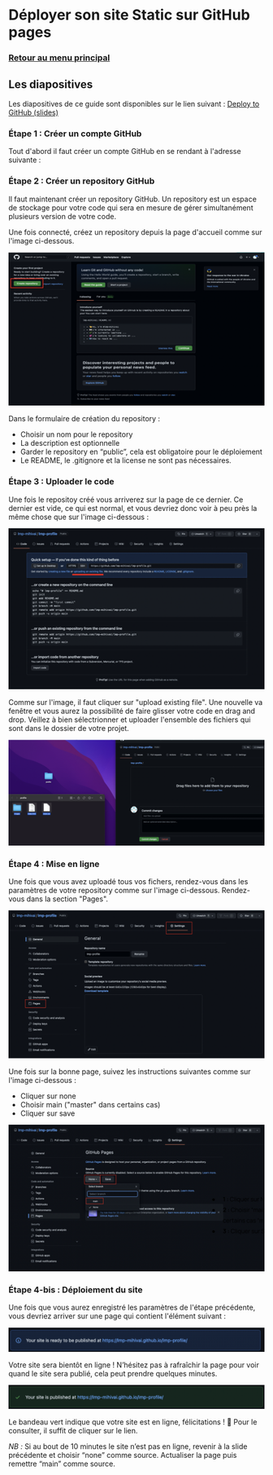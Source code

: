 # Déployer son site Static sur GitHub pages

### <a href="https://github.com/Joz84/ten-hours-of-html-css" target="_blank"> Retour au menu principal </a>


## Les diapositives
Les diapositives de ce guide sont disponibles sur le lien suivant : <a href="https://docs.google.com/presentation/d/16VjsjILJwrdNkOHb24jaxNthKQTVKpEDO1LLEmA7eSw/edit?usp=sharing" target="_blank"> Deploy to GitHub (slides) </a>

### Étape 1 : Créer un compte GitHub

Tout d'abord il faut créer un compte GitHub en se rendant à l'adresse suivante : <a href="https://www.github.com"></a>




### Étape 2 : Créer un repository GitHub

Il faut maintenant créer un repository GitHub. Un repository est un espace de stockage pour votre code qui sera en mesure de gérer simultanément plusieurs version de votre code.

Une fois connecté, créez un repository depuis la page d'accueil comme sur l'image ci-dessous.

<img src="images/create-repo.png" alt="create-repo">

Dans le formulaire de création du repository :
* Choisir un nom pour le repository
* La description est optionnelle
* Garder le repository en “public”, cela est obligatoire pour le déploiement
* Le README, le .gitignore et la license ne sont pas nécessaires.



### Étape 3 : Uploader le code

Une fois le repositoy créé vous arriverez sur la page de ce dernier. Ce dernier est vide, ce qui est normal, et vous devriez donc voir à peu près la même chose que sur l'image ci-dessous :

<img src="images/upload-code.png" alt="upload-code">

Comme sur l'image, il faut cliquer sur "upload existing file". Une nouvelle va fenêtre et vous aurez la possibilité de faire glisser votre code en drag and drop. Veillez à bien sélectrionner et uploader l'ensemble des fichiers qui sont dans le dossier de votre projet.

<img src="images/drag-and-drop.png" alt="drag and drop the code">

### Étape 4 : Mise en ligne

Une fois que vous avez uploadé tous vos fichers, rendez-vous dans les paramètres de votre repository comme sur l'image ci-dessous. Rendez-vous dans la section "Pages".

<img src="images/settings-pages.png" alt="settings-pages">

Une fois sur la bonne page, suivez les instructions suivantes comme sur l'image ci-dessous :
* Cliquer sur none
* Choisir main ("master" dans certains cas)
* Cliquer sur save

<img src="images/github-pages-settings.png" alt="github-pages-settings">

### Étape 4-bis : Déploiement du site

Une fois que vous aurez enregistré les paramètres de l'étape précédente, vous devriez arriver sur une page qui contient l'élément suivant :

<img src="images/waiting.png" alt="github-pages-settings">

Votre site sera bientôt en ligne ! N’hésitez pas à rafraîchir la page pour voir quand le site sera publié, cela peut prendre quelques minutes.

<img src="images/deployed.png" alt="github-pages-settings">

Le bandeau vert indique que votre site est en ligne, félicitations ! 🎉
Pour le consulter, il suffit de cliquer sur le lien.

*NB :* Si au bout de 10 minutes le site n’est pas en ligne, revenir à la slide précédente et choisir “none” comme source. Actualiser la page puis remettre “main” comme source.
